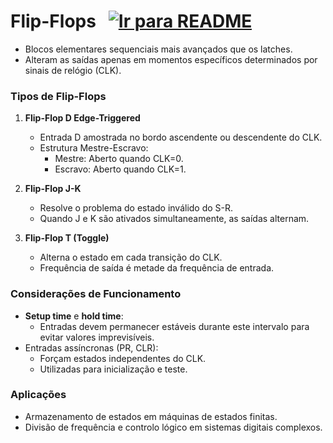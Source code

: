 # Flip-Flops &nbsp; [![Ir para README](https://img.shields.io/badge/Indice-Verde?style=for-the-badge)](../../README.md#indice)

- Blocos elementares sequenciais mais avançados que os latches.
- Alteram as saídas apenas em momentos específicos determinados por sinais de relógio (CLK).

### Tipos de Flip-Flops

1. **Flip-Flop D Edge-Triggered**
   - Entrada D amostrada no bordo ascendente ou descendente do CLK.
   - Estrutura Mestre-Escravo:
     - Mestre: Aberto quando CLK=0.
     - Escravo: Aberto quando CLK=1.

2. **Flip-Flop J-K**
   - Resolve o problema do estado inválido do S-R.
   - Quando J e K são ativados simultaneamente, as saídas alternam.

3. **Flip-Flop T (Toggle)**
   - Alterna o estado em cada transição do CLK.
   - Frequência de saída é metade da frequência de entrada.

### Considerações de Funcionamento
- **Setup time** e **hold time**:
  - Entradas devem permanecer estáveis durante este intervalo para evitar valores imprevisíveis.
- Entradas assíncronas (PR, CLR):
  - Forçam estados independentes do CLK.
  - Utilizadas para inicialização e teste.

### Aplicações
- Armazenamento de estados em máquinas de estados finitas.
- Divisão de frequência e controlo lógico em sistemas digitais complexos.
